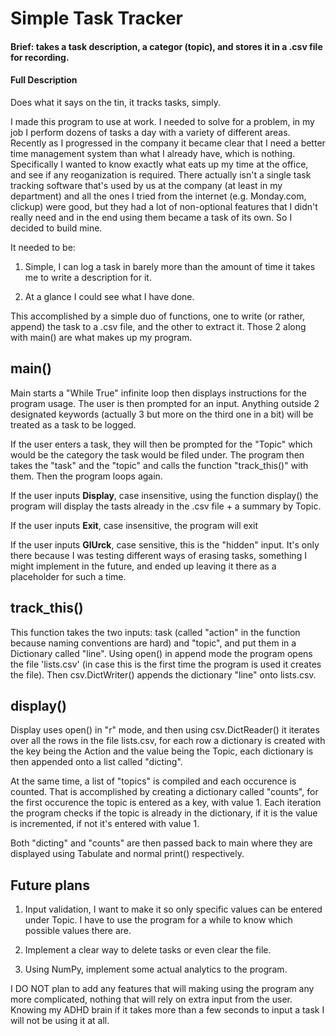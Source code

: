 # Simple Task Tracker

#### Brief: takes a task description, a categor (topic), and stores it in a .csv file for recording.

#### Full Description

Does what it says on the tin, it tracks tasks, simply.

I made this program to use at work. I needed to solve for a problem, in my job I perform dozens of tasks a day with a variety of different areas. Recently as I progressed in the company it became clear that I need a better time management system than what I already have, which is nothing. Specifically I wanted to know exactly what eats up my time at the office, and see if any reoganization is required. There actually isn't a single task tracking software that's used by us at the company (at least in my department) and all the ones I tried from the internet (e.g. Monday.com, clickup) were good, but they had a lot of non-optional features that I didn't really need and in the end using them became a task of its own. So I decided to build mine.

It needed to be:

1. Simple, I can log a task in barely more than the amount of time it takes me to write a description for it.

2. At a glance I could see what I have done.

This accomplished by a simple duo of functions, one to write (or rather, append) the task to a .csv file, and the other to extract it. Those 2 along with main() are what makes up my program.

## main()

Main starts a "While True" infinite loop then displays instructions for the program usage. The user is then prompted for an input. Anything outside 2 designated keywords (actually 3 but more on the third one in a bit) will be treated as a task to be logged.

If the user enters a task, they will then be prompted for the "Topic" which would be the category the task would be filed under. The program then takes the "task" and the "topic" and calls the function "track_this()" with them. Then the program loops again.

If the user inputs **Display**, case insensitive, using the function display() the program will display the tasts already in the .csv file + a summary by Topic.

If the user inputs **Exit**, case insensitive, the program will exit

If the user inputs **GlUrck**, case sensitive, this is the "hidden" input. It's only there because I was testing different ways of erasing tasks, something I might implement in the future, and ended up leaving it there as a placeholder for such a time.


## track_this()


This function takes the two inputs: task (called "action" in the function because naming conventions are hard) and "topic", and put them in a Dictionary called "line". Using open() in append mode the program opens the file 'lists.csv' (in case this is the first time the program is used it creates the file). Then csv.DictWriter() appends the dictionary "line" onto lists.csv.




## display()

Display uses open() in "r" mode, and then using csv.DictReader() it iterates over all the rows in the file lists.csv, for each row a dictionary is created with the key being the Action and the value being the Topic, each dictionary is then appended onto a list called "dicting".

At the same time, a list of "topics" is compiled and each occurence is counted. That is accomplished by creating a dictionary called "counts", for the first occurence the topic is entered as a key, with value 1. Each iteration the program checks if the topic is already in the dictionary, if it is the value is incremented, if not it's entered with value 1.

Both "dicting" and "counts" are then passed back to main where they are displayed using Tabulate and normal print() respectively.


## Future plans

1. Input validation, I want to make it so only specific values can be entered under Topic. I have to use the program for a while to know which possible values there are.

2. Implement a clear way to delete tasks or even clear the file.

3. Using NumPy, implement some actual analytics to the program.

I DO NOT plan to add any features that will making using the program any more complicated, nothing that will rely on extra input from the user. Knowing my ADHD brain if it takes more than a few seconds to input a task I will not be using it at all.
